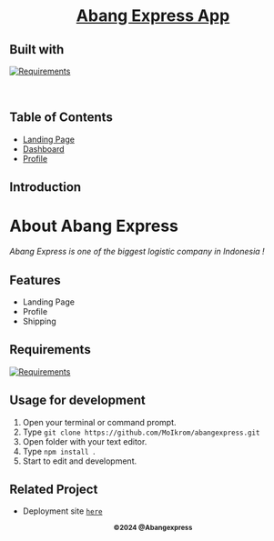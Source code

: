 <h1 align="center"><u> Abang Express App</u></h1>
<p align="left">
<h2>Built with</h2>
</p>

[![Requirements](https://skillicons.dev/icons?i=react,nextjs)](https://skillicons.dev)

<br>

## Table of Contents

- [Landing Page](#introduction)
- [Dashboard](#features)
- [Profile](#requirements)

## Introduction

# **About Abang Express**

_Abang Express is one of the biggest logistic company in Indonesia !_

## Features

- Landing Page
- Profile
- Shipping

## Requirements

[![Requirements](https://skillicons.dev/icons?i=figma,nextjs,vscode,vercel)](https://skillicons.dev)

## Usage for development

1. Open your terminal or command prompt.
2. Type `git clone https://github.com/MoIkrom/abangexpress.git`
3. Open folder with your text editor.
4. Type `npm install `.
5. Start to edit and development.

## Related Project

- Deployment site [`here`](https://abangexpress.vercel.app/)

<p align="center"><sub><b>&copy;2024 @Abangexpress</b></sub></p>